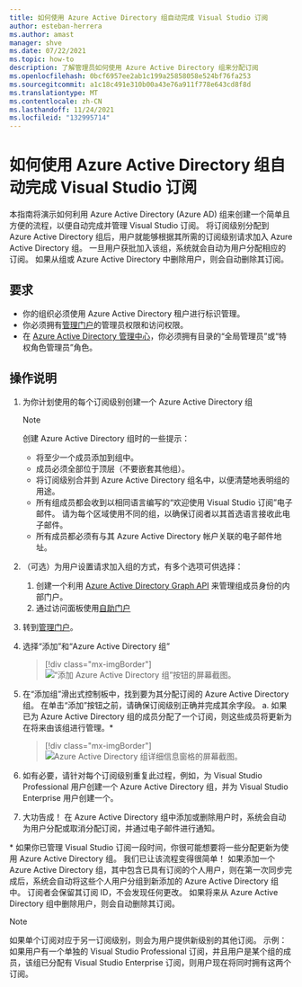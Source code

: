 ```yaml
---
title: 如何使用 Azure Active Directory 组自动完成 Visual Studio 订阅
author: esteban-herrera
ms.author: amast
manager: shve
ms.date: 07/22/2021
ms.topic: how-to
description: 了解管理员如何使用 Azure Active Directory 组来分配订阅
ms.openlocfilehash: 0bcf6957ee2ab1c199a25858058e524bf76fa253
ms.sourcegitcommit: a1c18c491e310b00a43e76a911f778e643cd8f8d
ms.translationtype: MT
ms.contentlocale: zh-CN
ms.lasthandoff: 11/24/2021
ms.locfileid: "132995714"
---
```

# <a name="how-to-automate-your-visual-studio-subscriptions-using-azure-active-directory-groups"></a>如何使用 Azure Active Directory 组自动完成 Visual Studio 订阅

本指南将演示如何利用 Azure Active Directory (Azure AD) 组来创建一个简单且方便的流程，以便自动完成并管理 Visual Studio 订阅。
将订阅级别分配到 Azure Active Directory 组后，用户就能够根据其所需的订阅级别请求加入 Azure Active Directory 组。 一旦用户获批加入该组，系统就会自动为用户分配相应的订阅。 如果从组或 Azure Active Directory 中删除用户，则会自动删除其订阅。

## <a name="requirements"></a>要求
- 你的组织必须使用 Azure Active Directory 租户进行标识管理。
- 你必须拥有[管理门户](https://manage.visualstudio.com)的管理员权限和访问权限。
- 在 [Azure Active Directory 管理中心](https://aad.portal.azure.com/)，你必须拥有目录的“全局管理员”或“特权角色管理员”角色。

## <a name="how-to"></a>操作说明
1.  为你计划使用的每个订阅级别创建一个 Azure Active Directory 组 
    > [!NOTE]
    > 创建 Azure Active Directory 组时的一些提示：
    > - 将至少一个成员添加到组中。
    > - 成员必须全部位于顶层（不要嵌套其他组）。
    > - 将订阅级别合并到 Azure Active Directory 组名中，以便清楚地表明组的用途。 
    > - 所有组成员都会收到以相同语言编写的“欢迎使用 Visual Studio 订阅”电子邮件。 请为每个区域使用不同的组，以确保订阅者以其首选语言接收此电子邮件。
    > - 所有成员都必须有与其 Azure Active Directory 帐户关联的电子邮件地址。

2.  （可选）为用户设置请求加入组的方式，有多个选项可供选择：
    1.  创建一个利用 [Azure Active Directory Graph API](https://docs.microsoft.com/graph/api/resources/groups-overview?view=graph-rest-1.0) 来管理组成员身份的内部门户。
    2.  通过访问面板使用[自助门户](https://docs.microsoft.com/azure/active-directory/enterprise-users/groups-self-service-management) 
3.  转到[管理门户](https://manage.visualstudio.com)。
4.  选择“添加”和“Azure Active Directory 组”
    > [!div class="mx-imgBorder"]
    > ![“添加 Azure Active Directory 组”按钮的屏幕截图。](media/add-azure-ad-group.png "单击“添加”按钮，然后单击“Azure Active Directory 组”")

5.  在“添加组”滑出式控制板中，找到要为其分配订阅的 Azure Active Directory 组。 在单击“添加”按钮之前，请确保订阅级别正确并完成其余字段。
    a.  如果已为 Azure Active Directory 组的成员分配了一个订阅，则这些成员将更新为在将来由该组进行管理。\*
    > [!div class="mx-imgBorder"]
    > ![Azure Active Directory 组详细信息窗格的屏幕截图。](media/azure-ad-group-details.png "选择组，并选择要分配给该组的订阅级别")

6.  如有必要，请针对每个订阅级别重复此过程，例如，为 Visual Studio Professional 用户创建一个 Azure Active Directory 组，并为 Visual Studio Enterprise 用户创建一个。
7.  大功告成！ 在 Azure Active Directory 组中添加或删除用户时，系统会自动为用户分配或取消分配订阅，并通过电子邮件进行通知。

\* 如果你已管理 Visual Studio 订阅一段时间，你很可能想要将一些分配更新为使用 Azure Active Directory 组。 我们已让该流程变得很简单！ 如果添加一个 Azure Active Directory 组，其中包含已具有订阅的个人用户，则在第一次同步完成后，系统会自动将这些个人用户分组到新添加的 Azure Active Directory 组中。 订阅者会保留其订阅 ID，不会发现任何更改。 如果将来从 Azure Active Directory 组中删除用户，则会自动删除其订阅。 

> [!NOTE]
>如果单个订阅对应于另一订阅级别，则会为用户提供新级别的其他订阅。 示例：如果用户有一个单独的 Visual Studio Professional 订阅，并且用户是某个组的成员，该组已分配有 Visual Studio Enterprise 订阅，则用户现在将同时拥有这两个订阅。 

